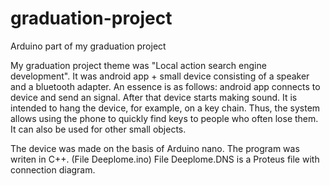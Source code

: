 # graduation-project

Arduino part of my graduation project

My graduation project theme was "Local action search engine development". 
It was android app + small device consisting of a speaker and a bluetooth adapter. 
An essence is as follows: android app connects to device and send an signal. 
After that device starts making sound. It is intended to hang the device, for example, on a key chain. 
Thus, the system allows using the phone to quickly find keys to people who often lose them. 
It can also be used for other small objects.

The device was made on the basis of Arduino nano.
The program was writen in C++. (File Deeplome.ino)
File Deeplome.DNS is a Proteus file with connection diagram.
